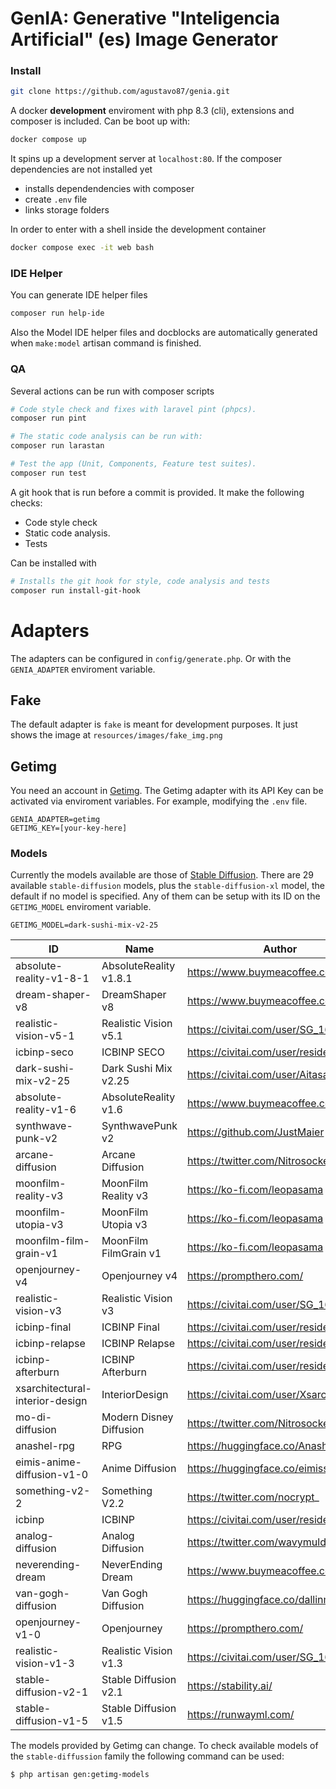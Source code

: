 # GenIA: Generative "Inteligencia Artificial" (es) Image Generator

### Install

```sh
git clone https://github.com/agustavo87/genia.git
```

A docker **development** enviroment with php 8.3 (cli), extensions and composer is included. Can be boot up with:

```sh
docker compose up
```

It spins up a development server at `localhost:80`. If the composer dependencies are not installed yet
- installs dependendencies with composer
- create `.env` file 
- links storage folders

In order to enter with a shell inside the development container

```sh
docker compose exec -it web bash
```

### IDE Helper

You can generate IDE helper files 

```sh
composer run help-ide
```

Also the Model IDE helper files and docblocks are automatically generated when `make:model` artisan command is finished.

### QA

Several actions can be run with composer scripts

```sh
# Code style check and fixes with laravel pint (phpcs).
composer run pint

# The static code analysis can be run with:
composer run larastan

# Test the app (Unit, Components, Feature test suites).
composer run test
```

A git hook that is run before a commit is provided. It make the following checks:

- Code style check
- Static code analysis.
- Tests

Can be installed with

```sh
# Installs the git hook for style, code analysis and tests
composer run install-git-hook
``` 

# Adapters

The adapters can be configured in `config/generate.php`. Or with the `GENIA_ADAPTER` enviroment variable.

## Fake

The default adapter is `fake` is meant for development purposes. It just shows the image at `resources/images/fake_img.png`

## Getimg

You need an account in [Getimg](https://getimg.ai/]). The Getimg adapter with its API Key can be activated via enviroment variables. For example, modifying the `.env` file.

```
GENIA_ADAPTER=getimg
GETIMG_KEY=[your-key-here]
```

### Models

Currently the models available are those of [Stable Diffusion](https://stability.ai/). There are 29 available `stable-diffusion` models, plus the `stable-diffusion-xl` model, the default if no model is specified. Any of them can be setup with its ID on the `GETIMG_MODEL` enviroment variable.

```
GETIMG_MODEL=dark-sushi-mix-v2-25
````

| ID                              | Name                    | Author                                   |
|---------------------------------|-------------------------|------------------------------------------|
| absolute-reality-v1-8-1         | AbsoluteReality v1.8.1  | https://www.buymeacoffee.com/lykon       |
| dream-shaper-v8                 | DreamShaper v8          | https://www.buymeacoffee.com/lykon       |
| realistic-vision-v5-1           | Realistic Vision v5.1   | https://civitai.com/user/SG_161222       |
| icbinp-seco                     | ICBINP SECO             | https://civitai.com/user/residentchiefnz |
| dark-sushi-mix-v2-25            | Dark Sushi Mix v2.25    | https://civitai.com/user/Aitasai         |
| absolute-reality-v1-6           | AbsoluteReality v1.6    | https://www.buymeacoffee.com/lykon       |
| synthwave-punk-v2               | SynthwavePunk v2        | https://github.com/JustMaier             |
| arcane-diffusion                | Arcane Diffusion        | https://twitter.com/Nitrosocke           |
| moonfilm-reality-v3             | MoonFilm Reality v3     | https://ko-fi.com/leopasama              |
| moonfilm-utopia-v3              | MoonFilm Utopia v3      | https://ko-fi.com/leopasama              |
| moonfilm-film-grain-v1          | MoonFilm FilmGrain v1   | https://ko-fi.com/leopasama              |
| openjourney-v4                  | Openjourney v4          | https://prompthero.com/                  |
| realistic-vision-v3             | Realistic Vision v3     | https://civitai.com/user/SG_161222       |
| icbinp-final                    | ICBINP Final            | https://civitai.com/user/residentchiefnz |
| icbinp-relapse                  | ICBINP Relapse          | https://civitai.com/user/residentchiefnz |
| icbinp-afterburn                | ICBINP Afterburn        | https://civitai.com/user/residentchiefnz |
| xsarchitectural-interior-design | InteriorDesign          | https://civitai.com/user/Xsarchitectural |
| mo-di-diffusion                 | Modern Disney Diffusion | https://twitter.com/Nitrosocke           |
| anashel-rpg                     | RPG                     | https://huggingface.co/Anashel           |
| eimis-anime-diffusion-v1-0      | Anime Diffusion         | https://huggingface.co/eimiss            |
| something-v2-2                  | Something V2.2          | https://twitter.com/nocrypt_             |
| icbinp                          | ICBINP                  | https://civitai.com/user/residentchiefnz |
| analog-diffusion                | Analog Diffusion        | https://twitter.com/wavymulder           |
| neverending-dream               | NeverEnding Dream       | https://www.buymeacoffee.com/lykon       |
| van-gogh-diffusion              | Van Gogh Diffusion      | https://huggingface.co/dallinmackay      |
| openjourney-v1-0                | Openjourney             | https://prompthero.com/                  |
| realistic-vision-v1-3           | Realistic Vision v1.3   | https://civitai.com/user/SG_161222       |
| stable-diffusion-v2-1           | Stable Diffusion v2.1   | https://stability.ai/                    |
| stable-diffusion-v1-5           | Stable Diffusion v1.5   | https://runwayml.com/                    |

The models provided by Getimg can change. To check available models of the `stable-diffussion` family the following command can be used:

```sh
$ php artisan gen:getimg-models
```
